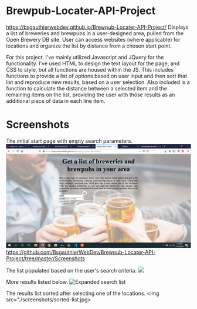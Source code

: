 # Brewpub-Locater-API-Project
https://bsgauthierwebdev.github.io/Brewpub-Locater-API-Project/
Displays a list of breweries and brewpubs in a user-designed area, pulled from the Open Brewery DB site. User can access websites (where applicable) for locations and organize the list by distance from a chosen start point.


For this project, I've mainly utilized Javascript and JQuery for the functionality. I've used HTML to design the text layout for the page, and CSS to style, but all functions are housed within the JS. This includes functions to provide a list of options based on user input and then sort that list and reproduce new results, based on a user selection. Also included is a function to calculate the distance between a selected item and the remaining items on the list, providing the user with those results as an additional piece of data in each line item.

# Screenshots

The initial start page with empty search parameters.
![Opening Screen](https://raw.githubusercontent.com/bsgauthierwebdev/Brewpub-Locater-API-Project/master/screenshots/screenshot-opening.jpg)
https://github.com/BsgauthierWebDev/Brewpub-Locater-API-Project/tree/master/Screenshots

The list populated based on the user's search criteria.
<img src="https://raw.githubusercontent.com/bsgauthierwebdev/Brewpub-Locater-API-Project/tree/master/screenshots/search-list-1.jpg">

More results listed below.
<img src="https://github.com/BsgauthierWebDev/Brewpub-Locater-API-Project/tree/master/Screenshots/search-list-2.jpg" alt="Expanded search list">

The results list sorted after selecting one of the locations.
<img src="./screenshots/sorted-list.jpg>


